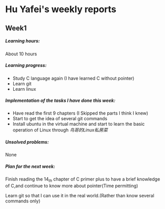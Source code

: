 # Hu Yafei's weekly reports

## Week1

##### **Learning hours**:

 About 10 hours

##### **Learning progress**:

- Study C language again  (I have learned C without pointer)
- Learn git
- Learn linux

##### **Implementation of the tasks I have done this week**:

- Have read the first 9 chapters (I Skipped the parts I think I knew)
- Start to get the idea of  several git commands
- Install ubuntu in the virtual machine and start to learn the basic operation of Linux through *鸟哥的Linux私房菜* 


##### **Unsolved problems**:

None

##### **Plan for the next week**:

Finish reading the $14_{th}$ chapter of C primer plus to have a brief knowledge of C,and continue to know more about pointer(Time permitting)

Learn git so that I can use it in the real world.(Rather than know several commands only)
